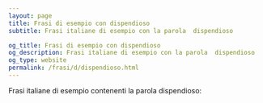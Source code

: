 ```yaml
---
layout: page
title: Frasi di esempio con dispendioso 
subtitle: Frasi italiane di esempio con la parola  dispendioso

og_title: Frasi di esempio con dispendioso 
og_description: Frasi italiane di esempio con la parola  dispendioso
og_type: website
permalink: /frasi/d/dispendioso.html
---
```


Frasi italiane di esempio contenenti la parola dispendioso:


